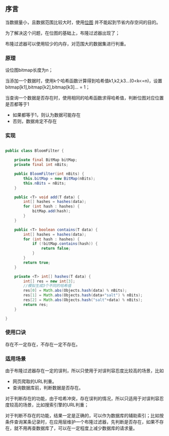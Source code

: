 ## 序言
当数据量小，且数据范围比较大时，使用[位图](35-位图bitmap.md) 并不能起到节省内存空间的目的。

为了解决这个问题，在位图的基础上，布隆过滤器出现了；

布隆过滤器可以使用较少的内存，对范围大的数据集进行判重。

### 原理
设位图bitmap长度为n；

当添加一个数据时，使用k个哈希函数计算得到哈希值k1,k2,k3...(0<k<=n)，设置 bitmap[k1],bitmap[k2],bitmap[k3]... = 1；

当查询一个数据是否存在时，使用相同的哈希函数求得哈希值，判断位图对应位置是否都等于1
- 如果都等于1，则认为数据可能存在
- 否则，数据肯定不存在

### 实现
```java

public class BloomFilter {

    private final BitMap bitMap;
    private final int nBits;

    public BloomFilter(int nBits) {
        this.bitMap = new BitMap(nBits);
        this.nBits = nBits;
    }

    public <T> void add(T data) {
        int[] hashes = hashes(data);
        for (int hash : hashes) {
            bitMap.add(hash);
        }
    }

    public <T> boolean contains(T data) {
        int[] hashes = hashes(data);
        for (int hash : hashes) {
            if (!bitMap.contains(hash)) {
                return false;
            }
        }
        return true;
    }

    private <T> int[] hashes(T data) {
        int[] res = new int[3];
        //模拟生成3个不同的哈希值
        res[0] = Math.abs(Objects.hash(data) % nBits);
        res[1] = Math.abs(Objects.hash(data+"salt") % nBits);
        res[2] = Math.abs(Objects.hash("salt"+data) % nBits);
        return res;
    }

}
```

### 使用口诀
存在不一定存在，不存在一定不存在。

### 适用场景
由于布隆过滤器存在一定的误判，所以只使用于对误判容忍度比较高的场景，比如
- 网页爬取的URL判重。
- 查询数据库前，判断数据是否存在。

对于判断存在的功能，由于哈希冲突，存在误判的情况，所以只适用于对误判容忍度较高的场景，比如搜索引擎的URL判重；

对于判断不存在的功能，结果一定是正确的，可以作为数据库的辅助索引；比如按条件查询某条记录时，在应用层维护一个布隆过滤器，先判断是否存在，如果不存在，就不用再查数据库了，可以在一定程度上减少数据库的请求量。